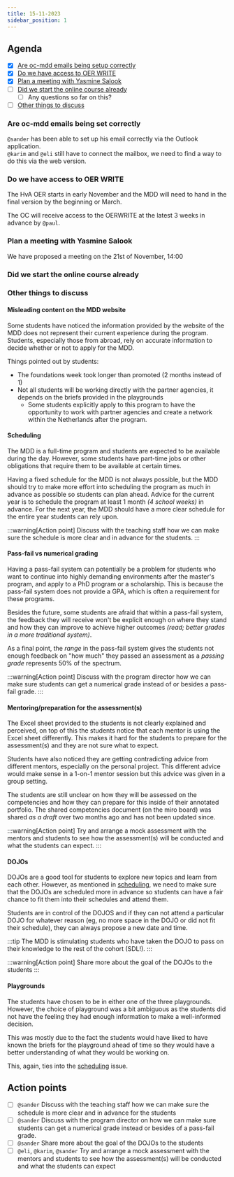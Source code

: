 ```yaml
---
title: 15-11-2023
sidebar_position: 1
---
```


## Agenda

- [x] [Are oc-mdd emails being setup correctly](#are-oc-mdd-emails-being-setup-correctly)
- [x] [Do we have access to OER WRITE](#do-we-have-access-to-oer-write)
- [x] [Plan a meeting with Yasmine Salook](#plan-a-meeting-with-yasmine-salook)
- [ ] [Did we start the online course already](#did-we-start-the-online-course-already)
  - [ ] Any questions so far on this?
- [ ] [Other things to discuss](#other-things-to-discuss)

### Are oc-mdd emails being set correctly

`@sander` has been able to set up his email correctly via the Outlook application.<br/>
`@karim` and `@eli` still have to connect the mailbox, we need to find a way to do this via the web version.

### Do we have access to OER WRITE

The HvA OER starts in early November and the MDD will need to hand in the final version by the beginning or March.

The OC will receive access to the OERWRITE at the latest 3 weeks in advance by `@paul`.

### Plan a meeting with Yasmine Salook

We have proposed a meeting on the <time datetime="2023-11-21 14:00">21st of November, 14:00</time>

### Did we start the online course already

### Other things to discuss

#### Misleading content on the MDD website

Some students have noticed the information provided by the website of the MDD does not represent their current experience during the program. Students, especially those from abroad, rely on accurate information to decide whether or not to apply for the MDD.

Things pointed out by students:

- The foundations week took longer than promoted (2 months instead of 1)
- Not all students will be working directly with the partner agencies, it depends on the briefs provided in the playgrounds
  - Some students explicitly apply to this program to have the opportunity to work with partner agencies and create a network within the Netherlands after the program.

#### Scheduling

The MDD is a full-time program and students are expected to be available during the day. However, some students have part-time jobs or other obligations that require them to be available at certain times.

Having a fixed schedule for the MDD is not always possible, but the MDD should try to make more effort into scheduling the program as much in advance as possible so students can plan ahead. Advice for the current year is to schedule the program at least 1 month _(4 school weeks)_ in advance. For the next year, the MDD should have a more clear schedule for the entire year students can rely upon.

:::warning[Action point]
Discuss with the teaching staff how we can make sure the schedule is more clear and in advance for the students.
:::

#### Pass-fail vs numerical grading

Having a pass-fail system can potentially be a problem for students who want to continue into highly demanding environments after the master's program, and apply to a PhD program or a scholarship. This is because the pass-fail system does not provide a GPA, which is often a requirement for these programs.

Besides the future, some students are afraid that within a pass-fail system, the feedback they will receive won't be explicit enough on where they stand and how they can improve to achieve higher outcomes _(read; better grades in a more traditional system)_.

As a final point, the _range_ in the pass-fail system gives the students not enough feedback on "how much" they passed an assessment as a _passing grade_ represents 50% of the spectrum.

:::warning[Action point]
Discuss with the program director how we can make sure students can get a numerical grade instead of or besides a pass-fail grade.
:::

#### Mentoring/preparation for the assessment(s)

The Excel sheet provided to the students is not clearly explained and perceived, on top of this the students notice that each mentor is using the Excel sheet differently. This makes it hard for the students to prepare for the assessment(s) and they are not sure what to expect.

Students have also noticed they are getting contradicting advice from different mentors, especially on the personal project. This different advice would make sense in a 1-on-1 mentor session but this advice was given in a group setting.

The students are still unclear on how they will be assessed on the competencies and how they can prepare for this inside of their annotated portfolio. The shared competencies document (on the miro board) was shared _as a draft_ over two months ago and has not been updated since.

:::warning[Action point]
Try and arrange a mock assessment with the mentors and students to see how the assessment(s) will be conducted and what the students can expect.
:::

#### DOJOs

DOJOs are a good tool for students to explore new topics and learn from each other. However, as mentioned in [scheduling](#scheduling), we need to make sure that the DOJOs are scheduled more in advance so students can have a fair chance to fit them into their schedules and attend them.

Students are in control of the DOJOS and if they can not attend a particular DOJO for whatever reason (eg, no more space in the DOJO or did not fit their schedule), they can always propose a new date and time.

:::tip
The MDD is stimulating students who have taken the DOJO to pass on their knowledge to the rest of the cohort (SDL!).
:::

:::warning[Action point]
Share more about the goal of the DOJOs to the students
:::

#### Playgrounds

The students have chosen to be in either one of the three playgrounds. However, the choice of playground was a bit ambiguous as the students did not have the feeling they had enough information to make a well-informed decision.

This was mostly due to the fact the students would have liked to have known the briefs for the playground ahead of time so they would have a better understanding of what they would be working on.

This, again, ties into the [scheduling](#scheduling) issue.

## Action points

- [ ] `@sander` Discuss with the teaching staff how we can make sure the schedule is more clear and in advance for the students
- [ ] `@sander` Discuss with the program director on how we can make sure students can get a numerical grade instead or besides of a pass-fail grade.
- [ ] `@sander` Share more about the goal of the DOJOs to the students
- [ ] `@eli`, `@karim`, `@sander` Try and arrange a mock assessment with the mentors and students to see how the assessment(s) will be conducted and what the students can expect
